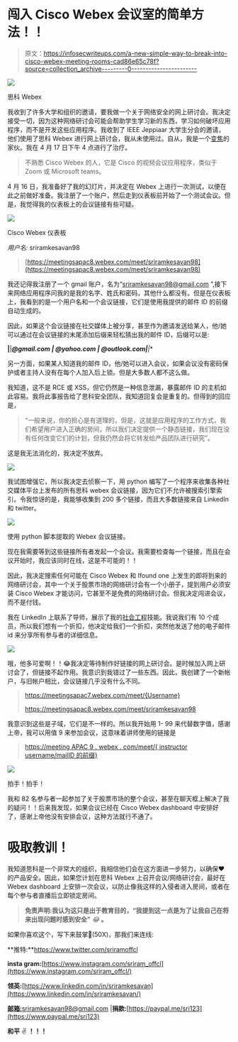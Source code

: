 # 闯入 Cisco Webex 会议室的简单方法！！

> 原文：<https://infosecwriteups.com/a-new-simple-way-to-break-into-cisco-webex-meeting-rooms-cad86e65c78f?source=collection_archive---------0----------------------->

![](img/b5a82a3f476fcd0ed1b25058ecb756e0.png)

思科 Webex

我收到了许多大学和组织的邀请，要我做一个关于网络安全的网上研讨会。我决定接受一切，因为这种网络研讨会可能会帮助学生学习新的东西，学习如何破坏应用程序，而不是开发这些应用程序。我收到了 IEEE Jeppiaar 大学生分会的邀请，他们使用了思科 Webex 进行网上研讨会，我从未使用过。自从，我是一个[变焦](https://zoom.us/)的家伙。我在 4 月 17 日下午 4 点进行了治疗。

> 不熟悉 Cisco Webex 的人，它是 Cisco 的视频会议应用程序，类似于 Zoom 或 Microsoft teams。

4 月 16 日，我准备好了我的幻灯片，并决定在 Webex 上进行一次测试，以便在此之前做好准备。我注册了一个账户，然后走到仪表板前开始了一个测试会议。但是，我觉得我的仪表板上的会议链接有些可疑。

![](img/c2ad2cbffd4480748d1aa3cd807b1ae8.png)

Cisco Webex 仪表板

*用户名:* sriramkesavan98

> [https://meetingsapac8.webex.com/meet/sriramkesavan98](https://meetingsapac8.webex.com/meet/sriramkesavan98)

我还记得我注册了一个 gmail 账户，名为“sriramkesavan98@gmail.com ”,接下来网络应用程序问我的是我的名字、姓氏和密码，其他什么都没有。但是在仪表板上，我看到的是一个用户名和一个会议链接，它们是使用我提供的邮件 ID 的前缀自动生成的。

因此，如果这个会议链接在社交媒体上被分享，甚至作为邀请发送给某人，他/她可以通过在会议链接的末尾添加后缀来轻松猜出我的邮件 ID，后缀可以是:

**|**|***@gmail.com | *@yahoo.com | *@outlook.com**|**|**

另一方面，如果某人知道我的邮件 ID，他/她可以进入会议，如果会议没有密码保护或者主持人没有在每个人加入后上锁。但是大多数人都不这么做。

我知道，这不是 RCE 或 XSS，但它仍然是一种信息泄漏，暴露邮件 ID 的主机如此容易。我将此事报告给了思科安全团队，我知道回复会是重复的。但得到的回应是，

> “一般来说，你的担心是有道理的，但是，这就是应用程序的工作方式，我们希望用户进入正确的房间，所以我们决定提供一个静态链接，我们现在没有任何改变它们的计划，但我仍然会将它转发给产品团队进行研究”。

这是我无法消化的，我决定不放弃。

![](img/af714244c903e9e0b12dbc8533874647.png)

我试图增强它，所以我决定去侦察一下，用 python 编写了一个程序来收集各种社交媒体平台上发布的所有思科 webex 会议链接，因为它们不允许被搜索引擎索引。令我惊讶的是，我能够收集到 200 多个链接，而且大多数链接来自 LinkedIn 和 twitter。

![](img/2b07f7aa94c4daf681b22f2264a827c9.png)

使用 python 脚本提取的 Webex 会议链接。

现在我需要等到这些链接所有者发起一个会议。我需要检查每一个链接，而且在会议开始时，我应该同时在线，这是不可能的！！

因此，我决定搜索任何可能在 Cisco Webex 和 Ifound one 上发生的即将到来的网络研讨会，其中一个关于股票市场的网络研讨会有一个小册子，提到用户必须安装 Cisco Webex 才能访问，它甚至不是免费的网络研讨会。但我决定闯进会议，而不是付钱。

我在 LinkedIn 上联系了导师，展示了我的[社会工程](https://www.imperva.com/learn/application-security/social-engineering-attack/)技能。我说我们有 10 个成员，所以我们想有一个折扣，他决定给我们一个折扣，突然他发送了他的电子邮件 id 来分享所有参与者的详细信息。

![](img/127dd2b278f7d15aa6fa73026d058d88.png)

哦，他多可爱啊！！😂我决定等待制作好链接的网上研讨会。是时候加入网上研讨会了，但链接不起作用。我意识到我错过了一些东西。因此，我创建了一个新帐户，与旧帐户相比，会议链接几乎没有什么不同。

> https://meetingsapac7.webex.com/meet/{Username}
> 
> https://meetingsapac8.webex.com/meet/sriramkesavan98

我意识到这些是子域，它们是不一样的。所以我开始用 1- 99 来代替数字值，感谢上帝，我可以用值 9 来参加会议，这意味着讲师使用的链接是

> [https://meeting APAC 9 . webex . com/meet/{ instructor username/mailID 的前缀}](https://meetingsapac9.webex.com/meet/{Instructor_Username})

![](img/12e9563bc93b577441210030948cb1c9.png)

拍手！拍手！

我和 82 名参与者一起参加了关于股票市场的整个会议，甚至在聊天框上解决了我的疑问！！后来我发现，如果会议已经在 Cisco Webex dashboard 中安排好了，感谢上帝他没有安排会议，这种方法就行不通了。

# 吸取教训！

我知道思科是一个非常大的组织，我相信他们会在这方面进一步努力，以确保❤的产品安全。因此，如果您计划在思科 Webex 上召开会议/网络研讨会，最好在 Webex dashboard 上安排一次会议，以防止像我这样的入侵者进入房间，或者在每个参与者直播后立即锁定房间。

> **免责声明:我认为这只是出于教育目的，“我提到这一点是为了让我自己在将来出现问题时感到安全”** *😂* **。**

如果你喜欢这个，写下来鼓掌👏(50X)，那我们来连线:

**推特:**https://www.twitter.com/sriramoffcl

**insta gram:**[https://www.instagram.com/sriram_offcl](https://www.instagram.com/sriram_offcl/)

**领英:**[https://www.linkedin.com/in/sriramkesavan](https://www.linkedin.com/in/sriramkesavan/)

[**邮箱:**](https://medium.com/@sriram_offcl/paypal.me/sri123)sriramkesavan98@gmail.com |**捐款:**[https://paypal.me/sri123](https://www.paypal.me/sri123)

**和平** ✌️ **！！！**